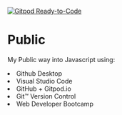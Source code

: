 [![Gitpod Ready-to-Code](https://img.shields.io/badge/Gitpod-Ready--to--Code-blue?logo=gitpod)](https://gitpod.io/#https://github.com/lawrghita/Public) 

# Public
 My Public way into Javascript using:
 <li>Github Desktop
 <li>Visual Studio Code
 <li>GitHub + Gitpod.io
 <li>Git™ Version Control
 <li>Web Developer Bootcamp
 